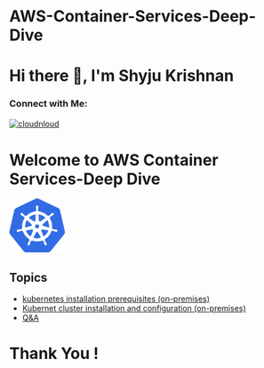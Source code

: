 # AWS-Container-Services-Deep-Dive


# Hi there 👋, I'm Shyju Krishnan 

<h3 align="left">Connect with Me:</h3>
<a href="https://linkedin.com/in/Shyjustack" target="blank"><img align="center" src="https://github.com/cloudnloud/AWS-Container-Services-Deep-Dive/blob/main/01/ECS.png" alt="cloudnloud" height="30" width="40" /></a>

# Welcome to AWS Container Services-Deep Dive

<img src="https://github.com/kubernetes/kubernetes/raw/master/logo/logo.png" width="100">


## Topics 

* [kubernetes installation prerequisites (on-premises)](https://github.com/cloudnloud/Kubernet-Deep-Dive/blob/main/Prerequisites.MD)
* [Kubernet cluster installation and configuration (on-premises)](https://github.com/cloudnloud/Kubernet-Deep-Dive/blob/main/Installation.md)
* [Q&A](https://github.com/cloudnloud/Kubernet-Deep-Dive/blob/main/Q%26A.md)





# Thank You !







